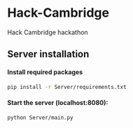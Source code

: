 # Hack-Cambridge
Hack Cambridge hackathon



## Server installation

#### Install required packages
```sh
pip install -r Server/requirements.txt
```

#### Start the server (localhost:8080):
```sh
python Server/main.py